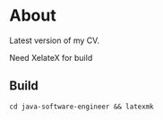 # About
Latest version of my CV.

Need XelateX for build

## Build

    cd java-software-engineer && latexmk
